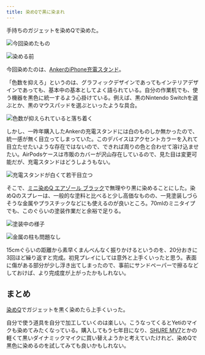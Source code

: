 ```yaml
---
title: 染めQで黒に染まれ
---
```

手持ちのガジェットを染めQで染めた。

![](https://lh5.googleusercontent.com/uLebBcfQqWVTiX-thEHZZHZwfXioIX0b_vUWVYEGHpc94HfE4JcJkcXsvg8ENmVxq7vNvNQUVGA9GSRtjJ5llMMhOXt60n9z4dL3Aq2ULiStCWySb1Zo4-ffbNXonRpDJYmo0xl_NBnwBUfZ_q_omA "今回染めたもの")

![](https://lh4.googleusercontent.com/v8Y0l9c1NPmQDsLoZmJUIkdMA-1Lxh-Wj_ImtTW2xqdfsOuWhBEeyUdI1kfCDeypRrxCFcZ-LEFmIM_lHejmsbiKTvNH8kCAY1SwgkfK6D2rutFeFM5fHWKtApGtd9tPbZ_yh9lDuUouibMQohWalQ "染める前")

今回染めたのは、[AnkerのiPhone充電スタンド](https://r7kamura.com/articles/2021-09-06-anker-iphone-stand)。

「色数を抑えろ」というのは、グラフィックデザインであってもインテリアデザインであっても、基本中の基本としてよく語られている。自分の作業机でも、使う機器を黒色に統一するよう心掛けている。例えば、黒のNintendo Switchを選ぶとか、黒のマウスパッドを選ぶといったような具合。

![](https://lh5.googleusercontent.com/1tnt66hOtzXOZTBnfvUon2ygZeWNI0ryyAi8dk-Fgso1VrKgl0_v_3Y-vfNpdqQRfiM6bXFAHU9c3P6sYwWXUx7ZH0gtRO4ogw_BO1Y7akQRKgXJRcPQIL1sXqqdPQMiy3FSTFTGLHgWaBNInIAC_w "色数が抑えられていると落ち着く")

しかし、一昨年購入したAnkerの充電スタンドには白のものしか無かったので、統一感が無く目立ってしまっていた。このデバイスはアクセントカラーを入れて目立たせたいような存在ではないので、できれば周りの色と合わせて溶け込ませたい。AirPodsケースは市販のカバーが沢山存在しているので、見た目は変更可能だが、充電スタンドはどうしようもない。

![](https://lh4.googleusercontent.com/y2UpfwILc056cU7EW9_0F4_62vnbuywracnNFZBvcX2WArGYr0lTAeSu56IxaMMP6v9-i1U39KKof8ZSZ1u0LocBzt8sR-BZpbzvvMOSwCscxok67xlA1JUnrwfWkb8MsNjRC1F4RsN-ylgiuuejnA "充電スタンドが白くて若干目立つ")

そこで、[ミニ染めQ エアゾール ブラック](https://www.amazon.co.jp/dp/B003QMFUKO)で無理やり黒に染めることにした。染めQのスプレーは、一般的な塗料と比べると少し高価なものの、一見塗装しづらそうな金属やプラスチックなどにも使えるのが良いところ。70mlのミニタイプでも、このぐらいの塗装作業だと余裕で足りる。

![](https://lh5.googleusercontent.com/vlD6RW6qsBTvuGQrOmZwTsRPkxUKYnvObBt6uAA1kXeFIvN7Q9XAlaZbRH86sFkQ1KXJyMAhiiIRfiik59nRKwibyrje77aYa3_-pj7peE0ksZukwlZxDEf11L7glFJiAd4jPmVwI-JMVOby4ymmkg "塗装中の様子")

![](https://lh4.googleusercontent.com/C-X3jbzANmCEici9Q_CD7LgvGrkXERHMKPpKvidvHyweksPpG7YiE-0wwDgMPzLfLXcAdGojsO2vTjnhRjY56idNbJ1G8pens_m16OGSo6foHnYFftAOnwJleWCRmmrxII5J6PaUCJlFZnDD93Y0Bg "金属の柱も問題なし")

15cmぐらいの距離から素早くまんべんなく振りかけるというのを、20分おきに3回ほど繰り返すと完成。初見プレイにしては意外と上手くいったと思う。表面に傷がある部分が少し浮き出てしまったので、事前にサンドペーパーで擦るなどしておけば、より完成度が上がったかもしれない。

まとめ
---

[染めQ](https://www.amazon.co.jp/dp/B003QMFUKO)でガジェットを黒く染めたら上手くいった。

自分で使う道具を自分で加工していくのは楽しい。こうなってくるとYetiのマイクも染めてみたくなっている。購入してもう七年目になり、[SHURE MV7](https://www.amazon.co.jp/dp/B08KY7G1GV)とかの軽くて黒いダイナミックマイクに買い替えようかと考えていたけれど、染めQで黒色に染めるのを試してみても良いかもしれない。
